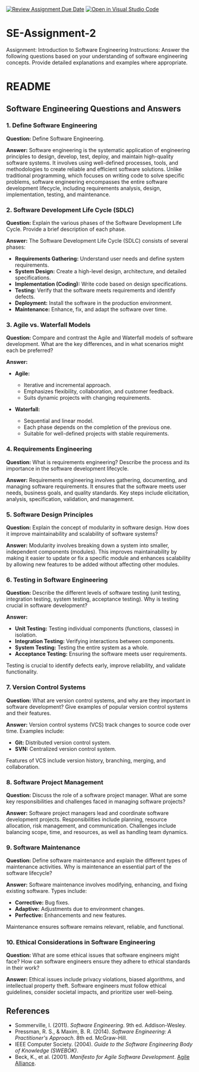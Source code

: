[![Review Assignment Due Date](https://classroom.github.com/assets/deadline-readme-button-24ddc0f5d75046c5622901739e7c5dd533143b0c8e959d652212380cedb1ea36.svg)](https://classroom.github.com/a/-ucQIGTc)
[![Open in Visual Studio Code](https://classroom.github.com/assets/open-in-vscode-718a45dd9cf7e7f842a935f5ebbe5719a5e09af4491e668f4dbf3b35d5cca122.svg)](https://classroom.github.com/online_ide?assignment_repo_id=15195487&assignment_repo_type=AssignmentRepo)
# SE-Assignment-2
Assignment: Introduction to Software Engineering
Instructions:
Answer the following questions based on your understanding of software engineering concepts. Provide detailed explanations and examples where appropriate.

# README

## Software Engineering Questions and Answers

### 1. Define Software Engineering
**Question:**
Define Software Engineering.

**Answer:**
Software engineering is the systematic application of engineering principles to design, develop, test, deploy, and maintain high-quality software systems. It involves using well-defined processes, tools, and methodologies to create reliable and efficient software solutions. Unlike traditional programming, which focuses on writing code to solve specific problems, software engineering encompasses the entire software development lifecycle, including requirements analysis, design, implementation, testing, and maintenance.

### 2. Software Development Life Cycle (SDLC)
**Question:**
Explain the various phases of the Software Development Life Cycle. Provide a brief description of each phase.

**Answer:**
The Software Development Life Cycle (SDLC) consists of several phases:

- **Requirements Gathering:** Understand user needs and define system requirements.
- **System Design:** Create a high-level design, architecture, and detailed specifications.
- **Implementation (Coding):** Write code based on design specifications.
- **Testing:** Verify that the software meets requirements and identify defects.
- **Deployment:** Install the software in the production environment.
- **Maintenance:** Enhance, fix, and adapt the software over time.

### 3. Agile vs. Waterfall Models
**Question:**
Compare and contrast the Agile and Waterfall models of software development. What are the key differences, and in what scenarios might each be preferred?

**Answer:**
- **Agile:**
  - Iterative and incremental approach.
  - Emphasizes flexibility, collaboration, and customer feedback.
  - Suits dynamic projects with changing requirements.
  
- **Waterfall:**
  - Sequential and linear model.
  - Each phase depends on the completion of the previous one.
  - Suitable for well-defined projects with stable requirements.

### 4. Requirements Engineering
**Question:**
What is requirements engineering? Describe the process and its importance in the software development lifecycle.

**Answer:**
Requirements engineering involves gathering, documenting, and managing software requirements. It ensures that the software meets user needs, business goals, and quality standards. Key steps include elicitation, analysis, specification, validation, and management.

### 5. Software Design Principles
**Question:**
Explain the concept of modularity in software design. How does it improve maintainability and scalability of software systems?

**Answer:**
Modularity involves breaking down a system into smaller, independent components (modules). This improves maintainability by making it easier to update or fix a specific module and enhances scalability by allowing new features to be added without affecting other modules.

### 6. Testing in Software Engineering
**Question:**
Describe the different levels of software testing (unit testing, integration testing, system testing, acceptance testing). Why is testing crucial in software development?

**Answer:**
- **Unit Testing:** Testing individual components (functions, classes) in isolation.
- **Integration Testing:** Verifying interactions between components.
- **System Testing:** Testing the entire system as a whole.
- **Acceptance Testing:** Ensuring the software meets user requirements.

Testing is crucial to identify defects early, improve reliability, and validate functionality.

### 7. Version Control Systems
**Question:**
What are version control systems, and why are they important in software development? Give examples of popular version control systems and their features.

**Answer:**
Version control systems (VCS) track changes to source code over time. Examples include:

- **Git:** Distributed version control system.
- **SVN:** Centralized version control system.

Features of VCS include version history, branching, merging, and collaboration.

### 8. Software Project Management
**Question:**
Discuss the role of a software project manager. What are some key responsibilities and challenges faced in managing software projects?

**Answer:**
Software project managers lead and coordinate software development projects. Responsibilities include planning, resource allocation, risk management, and communication. Challenges include balancing scope, time, and resources, as well as handling team dynamics.

### 9. Software Maintenance
**Question:**
Define software maintenance and explain the different types of maintenance activities. Why is maintenance an essential part of the software lifecycle?

**Answer:**
Software maintenance involves modifying, enhancing, and fixing existing software. Types include:

- **Corrective:** Bug fixes.
- **Adaptive:** Adjustments due to environment changes.
- **Perfective:** Enhancements and new features.

Maintenance ensures software remains relevant, reliable, and functional.

### 10. Ethical Considerations in Software Engineering
**Question:**
What are some ethical issues that software engineers might face? How can software engineers ensure they adhere to ethical standards in their work?

**Answer:**
Ethical issues include privacy violations, biased algorithms, and intellectual property theft. Software engineers must follow ethical guidelines, consider societal impacts, and prioritize user well-being.

## References
- Sommerville, I. (2011). *Software Engineering*. 9th ed. Addison-Wesley.
- Pressman, R. S., & Maxim, B. R. (2014). *Software Engineering: A Practitioner's Approach*. 8th ed. McGraw-Hill.
- IEEE Computer Society. (2004). *Guide to the Software Engineering Body of Knowledge (SWEBOK)*.
- Beck, K., et al. (2001). *Manifesto for Agile Software Development*. [Agile Alliance](https://agilemanifesto.org/).

